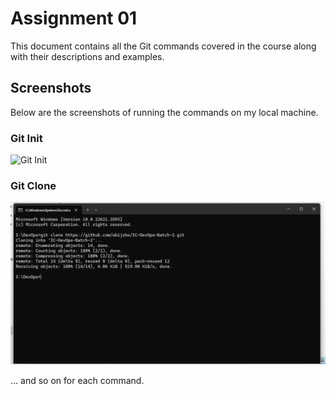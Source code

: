 # Assignment 01

This document contains all the Git commands covered in the course along with their descriptions and examples.

## Screenshots

Below are the screenshots of running the commands on my local machine.

### Git Init

![Git Init](git_init.png)

### Git Clone

![Git Clone](git_clone.png)

... and so on for each command.
